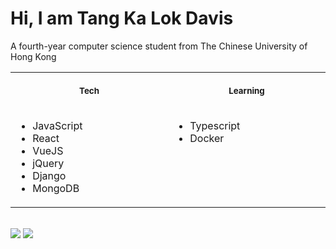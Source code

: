 # Hi, I am Tang Ka Lok Davis  
A fourth-year computer science student from The Chinese University of Hong Kong
<br>
<div>
  <table>
    <tr>
      <th align="center">
      <img width="441" height="1">
      <p> 
      <small>
      Tech
      </small>
      </p>
      </th>
      <th align="center">
      <img width="441" height="1">
      <p> 
      <small>
      Learning
      </small>
      </p>
      </th>
      </tr>
    <tr>
      <td valign="top">
        <ul>
          <li>JavaScript</li>
          <li>React</li>
          <li>VueJS</li>
          <li>jQuery</li>
          <li>Django</li>
          <li>MongoDB</li>
        </ul>
      </td>
      <td valign="top">
        <ul>
          <li>Typescript</li>
          <li>Docker</li>
        </ul>
      </td>
    </tr>
  </table>
  
  
</div>
<br>
<div>
  <a herf="https://github.com/Ngkaokis/github-readme-stats">
    <img align="top" src="https://github-readme-stats.vercel.app/api/top-langs/?username=Ngkaokis" />
  </a>
  <a herf="https://github.com/Ngkaokis/github-readme-stats">
    <img align="top" src="https://github-readme-stats.vercel.app/api?username=Ngkaokis&show_icons=true&count_private=true&theme=tokyonight" />
  </a>
</div>





